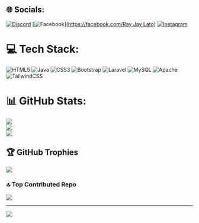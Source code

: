 
## 🌐 Socials:
[![Discord](https://img.shields.io/badge/Discord-%237289DA.svg?logo=discord&logoColor=white)](https://discord.gg/_akari19) [![Facebook](https://img.shields.io/badge/Facebook-%231877F2.svg?logo=Facebook&logoColor=white)]([https://facebook.com/Ray Jay Lato](https://www.facebook.com/rayjay.lato)) [![Instagram](https://img.shields.io/badge/Instagram-%23E4405F.svg?logo=Instagram&logoColor=white)](https://instagram.com/_raysck) 

# 💻 Tech Stack:
![HTML5](https://img.shields.io/badge/html5-%23E34F26.svg?style=for-the-badge&logo=html5&logoColor=white) ![Java](https://img.shields.io/badge/java-%23ED8B00.svg?style=for-the-badge&logo=openjdk&logoColor=white) ![CSS3](https://img.shields.io/badge/css3-%231572B6.svg?style=for-the-badge&logo=css3&logoColor=white) ![Bootstrap](https://img.shields.io/badge/bootstrap-%238511FA.svg?style=for-the-badge&logo=bootstrap&logoColor=white) ![Laravel](https://img.shields.io/badge/laravel-%23FF2D20.svg?style=for-the-badge&logo=laravel&logoColor=white) ![MySQL](https://img.shields.io/badge/mysql-4479A1.svg?style=for-the-badge&logo=mysql&logoColor=white) ![Apache](https://img.shields.io/badge/apache-%23D42029.svg?style=for-the-badge&logo=apache&logoColor=white) ![TailwindCSS](https://img.shields.io/badge/tailwindcss-%2338B2AC.svg?style=for-the-badge&logo=tailwind-css&logoColor=white)
# 📊 GitHub Stats:
![](https://github-readme-stats.vercel.app/api?username=Latorj&theme=aura&hide_border=false&include_all_commits=true&count_private=false)<br/>
![](https://github-readme-streak-stats.herokuapp.com/?user=Latorj&theme=aura&hide_border=false)<br/>
![](https://github-readme-stats.vercel.app/api/top-langs/?username=Latorj&theme=aura&hide_border=false&include_all_commits=true&count_private=false&layout=compact)

## 🏆 GitHub Trophies
![](https://github-profile-trophy.vercel.app/?username=Latorj&theme=aura&no-frame=true&no-bg=true&margin-w=4)

### 🔝 Top Contributed Repo
![](https://github-contributor-stats.vercel.app/api?username=Latorj&limit=5&theme=aura&combine_all_yearly_contributions=true)

---
[![](https://visitcount.itsvg.in/api?id=Latorj&icon=7&color=11)](https://visitcount.itsvg.in)

<!-- Proudly created with GPRM ( https://gprm.itsvg.in ) -->
